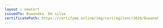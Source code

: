 ```yaml
--- 
layout : newCert 
issuedTo: Buwaneka  De silva 
certificatePath: https://certifyme.online/img/cert/agilencr2020/BuwanekaDesilva_4b1ab.png
--- 
```

